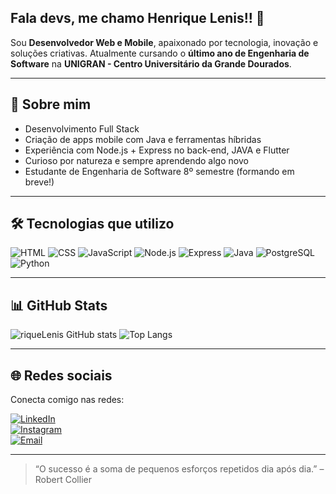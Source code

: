 ## Fala devs, me chamo Henrique Lenis!! 👋

Sou **Desenvolvedor Web e Mobile**, apaixonado por tecnologia, inovação e soluções criativas. Atualmente cursando o **último ano de Engenharia de Software** na **UNIGRAN - Centro Universitário da Grande Dourados**.

---

## 🚀 Sobre mim

- Desenvolvimento Full Stack  
- Criação de apps mobile com Java e ferramentas híbridas  
- Experiência com Node.js + Express no back-end, JAVA e Flutter  
- Curioso por natureza e sempre aprendendo algo novo  
- Estudante de Engenharia de Software 8º semestre (formando em breve!)  

---

## 🛠️ Tecnologias que utilizo

![HTML](https://img.shields.io/badge/-HTML5-E34F26?style=flat&logo=html5&logoColor=fff)
![CSS](https://img.shields.io/badge/-CSS3-1572B6?style=flat&logo=css3)
![JavaScript](https://img.shields.io/badge/-JavaScript-F7DF1E?style=flat&logo=javascript&logoColor=000)
![Node.js](https://img.shields.io/badge/-Node.js-339933?style=flat&logo=node.js&logoColor=fff)
![Express](https://img.shields.io/badge/-Express.js-000000?style=flat&logo=express)
![Java](https://img.shields.io/badge/-Java-007396?style=flat&logo=java)
![PostgreSQL](https://img.shields.io/badge/-PostgreSQL-336791?style=flat&logo=postgresql)
![Python](https://img.shields.io/badge/-Python-3776AB?style=flat&logo=python&logoColor=white)

---

## 📊 GitHub Stats

![riqueLenis GitHub stats](https://github-readme-stats.vercel.app/api?username=riqueLenis&show_icons=true&theme=radical)
![Top Langs](https://github-readme-stats.vercel.app/api/top-langs/?username=riqueLenis&layout=compact&theme=radical)

---

## 🌐 Redes sociais

Conecta comigo nas redes:

[![LinkedIn](https://img.shields.io/badge/-LinkedIn-0077B5?style=flat&logo=linkedin&logoColor=white)](https://www.linkedin.com/in/henrique-lenis-5259a2230?utm_source=share&utm_campaign=share_via&utm_content=profile&utm_medium=ios_app)  
[![Instagram](https://img.shields.io/badge/-Instagram-E4405F?style=flat&logo=instagram&logoColor=white)](https://instagram.com/henriquelenis)  
[![Email](https://img.shields.io/badge/-Email-D14836?style=flat&logo=gmail&logoColor=white)](mailto:henriquelenis12@gmail.com)  

---

> “O sucesso é a soma de pequenos esforços repetidos dia após dia.” – Robert Collier
